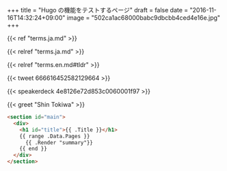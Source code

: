 +++
title = "Hugo の機能をテストするページ"
draft = false
date = "2016-11-16T14:32:24+09:00"
image = "502ca1ac68000babc9dbcbb4ced4e16e.jpg"
+++

{{< ref "terms.ja.md" >}}

{{< relref "terms.ja.md" >}}

{{< relref "terms.en.md#tldr" >}}

{{< tweet 666616452582129664 >}}

{{< speakerdeck 4e8126e72d853c0060001f97 >}}

{{< greet "Shin Tokiwa" >}}

``` html
<section id="main">
  <div>
    <h1 id="title">{{ .Title }}</h1>
    {{ range .Data.Pages }}
      {{ .Render "summary"}}
    {{ end }}
  </div>
</section>
```
